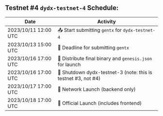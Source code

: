 ## Testnet #4 `dydx-testnet-4` Schedule:

| Date                 | Activity                                                     |
| -------------------- | ------------------------------------------------------------ |
| 2023/10/11 12:00 UTC | 📤 Start submitting `gentx` for `dydx-testnet-4`              |
| 2023/10/13 15:00 UTC | 🏁 Deadline for submitting `gentx`                            |
| 2023/10/16 17:00 UTC | 🎁 Distribute final binary and `genesis.json` for launch      |
| 2023/10/16 17:00 UTC | 🚧 Shutdown dydx-testnet-3 (note: this is testnet #3, not #4) |
| 2023/10/17 17:00 UTC | 🚀 Network Launch (backend only)                              |
| 2023/10/18 17:00 UTC | 🚀 Official Launch (includes frontend)                        |
